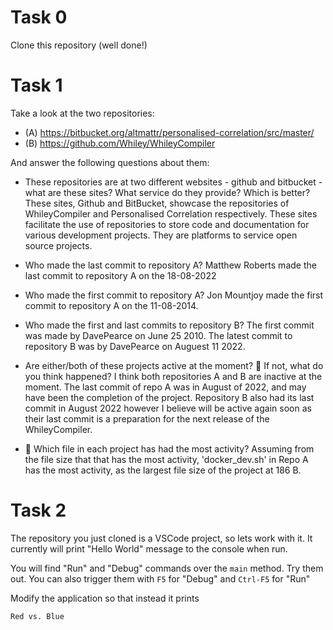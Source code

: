 # Task 0

Clone this repository (well done!)

# Task 1

Take a look at the two repositories:

  * (A) https://bitbucket.org/altmattr/personalised-correlation/src/master/
  * (B) https://github.com/Whiley/WhileyCompiler

And answer the following questions about them:

  * These repositories are at two different websites - github and bitbucket - what are these sites?  What service do they provide? Which is better?
These sites, Github and BitBucket, showcase the repositories of WhileyCompiler and Personalised Correlation respectively. These sites facilitate the use of repositories to store code and documentation for various development projects. They are platforms to service open source projects.

  * Who made the last commit to repository A?
Matthew Roberts made the last commit to repository A on the 18-08-2022

  * Who made the first commit to repository A?
Jon Mountjoy made the first commit to repository A on the 11-08-2014.  

  * Who made the first and last commits to repository B?
The first commit was made by DavePearce on June 25 2010. The latest commit to repository B was by DavePearce on Auguest 11 2022. 

  * Are either/both of these projects active at the moment? 🤔 If not, what do you think happened?
I think both repositories A and B are inactive at the moment. The last commit of repo A was in August of 2022, and may have been the completion of the project. Repository B also had its last commit in August 2022 however I believe will be active again soon as their last commit is a preparation for the next release of the WhileyCompiler.

  * 🤔 Which file in each project has had the most activity?
Assuming from the file size that that has the most activity, 'docker_dev.sh' in Repo A has the most activity, as the largest file size of the project at 186 B.

# Task 2

The repository you just cloned is a VSCode project, so lets work with it.  It currently will print "Hello World" message to the console when run.

You will find "Run" and "Debug" commands over the `main` method.  Try them out.  You can also trigger them with `F5` for "Debug" and `Ctrl-F5` for "Run"

Modify the application so that instead it prints

~~~~~
Red vs. Blue
~~~~~

